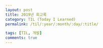 ```yaml
---
layout: post
title: 2019년 회고록
category: TIL (Today I Learned)
permalink: /til/:year/:month/:day/:title/

tags: [TIL, 개발]
comments: true
---
```

